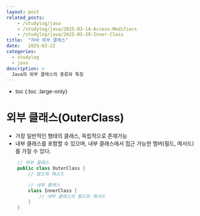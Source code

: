 ```yaml
---
layout: post
related_posts:
    - /studylog/java
    - /studylog/java/2025-03-14-Access-Modifiers
    - /studylog/java/2025-03-29-Inner-Class
title:  "자바 외부 클래스"
date:   2025-03-22
categories:
  - studylog
  - java
description: >
  Java의 외부 클래스의 종류와 특징
---
```

* toc
{:toc .large-only}

# 외부 클래스(OuterClass)
* 가장 일반적인 형태의 클래스, 독립적으로 존재가능
* 내부 클래스를 포함할 수 있으며, 내부 클래스에서 접근 가능한 멤버(필드, 메서드)를 가질 수 있다.
```java
    // 외부 클래스
    public class OuterClass {
        // 필드와 메소드

        // 내부 클래스
        class InnerClass {
            // 내부 클래스의 필드와 메서드
        }
    }
```